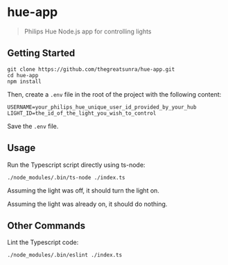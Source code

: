 # hue-app

> Philips Hue Node.js app for controlling lights

## Getting Started

```shell
git clone https://github.com/thegreatsunra/hue-app.git
cd hue-app
npm install
```

Then, create a `.env` file in the root of the project with the following content:

```shell
USERNAME=your_philips_hue_unique_user_id_provided_by_your_hub
LIGHT_ID=the_id_of_the_light_you_wish_to_control
```

Save the `.env` file.

## Usage

Run the Typescript script directly using ts-node:

```shell
./node_modules/.bin/ts-node ./index.ts
```

Assuming the light was off, it should turn the light on.

Assuming the light was already on, it should do nothing.

## Other Commands

Lint the Typescript code:

```shell
./node_modules/.bin/eslint ./index.ts
```
